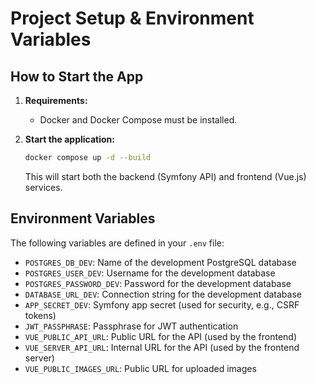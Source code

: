 # Project Setup & Environment Variables

## How to Start the App

1. **Requirements:**
   - Docker and Docker Compose must be installed.

2. **Start the application:**
   ```sh
   docker compose up -d --build
   ```
   This will start both the backend (Symfony API) and frontend (Vue.js) services.

## Environment Variables

The following variables are defined in your `.env` file:

- `POSTGRES_DB_DEV`: Name of the development PostgreSQL database
- `POSTGRES_USER_DEV`: Username for the development database
- `POSTGRES_PASSWORD_DEV`: Password for the development database
- `DATABASE_URL_DEV`: Connection string for the development database
- `APP_SECRET_DEV`: Symfony app secret (used for security, e.g., CSRF tokens)
- `JWT_PASSPHRASE`: Passphrase for JWT authentication
- `VUE_PUBLIC_API_URL`: Public URL for the API (used by the frontend)
- `VUE_SERVER_API_URL`: Internal URL for the API (used by the frontend server)
- `VUE_PUBLIC_IMAGES_URL`: Public URL for uploaded images
